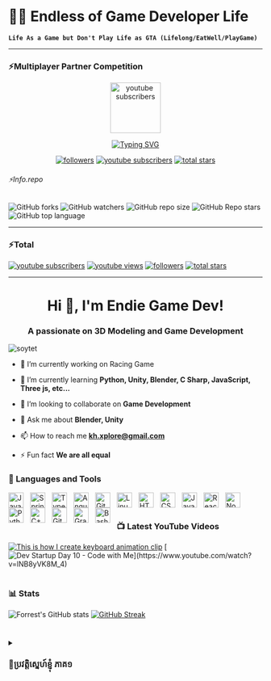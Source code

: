 # 🏄‍♂️ Endless of Game Developer Life

**`Life As a Game but Don't Play Life as GTA (Lifelong/EatWell/PlayGame)`**

----
### ⚡Multiplayer Partner Competition 
   <p align="center">
      <a href="https://www.youtube.com/@endlessgamedev?sub_confirmation=1 ">
         <img alt="youtube subscribers" width="100px" title="Download Now!" src="https://th.bing.com/th/id/OIG.hN3wYqq0HDtyrbPGH.qT?pid=ImgGn"/>
      </a> 
      <p align="center"><a href="https://git.io/typing-svg"><img src="https://readme-typing-svg.demolab.com?font=Fira+Code&pause=1000&random=false&width=435&lines= ' + ' '+' ' + ' ' Play+Now! + ' ' + ' ' + ' ' + ' ' " alt="Typing SVG" /></a></p>
   </p>
   
   <p align="center">
      <a href="https://github.com/soytet?tab=followers">
         <img alt="followers" title="Follow me on Github" src="https://custom-icon-badges.demolab.com/github/followers/soytet?color=%ffF05E44&labelColor=e7fc00&style=for-the-badge&logo=person-add&label=Follow&logoColor=black"/></a>
            <a href="https://www.youtube.com/@endlessgamedev?sub_confirmation=1">
         <img alt="youtube subscribers" title="Let's Play" src="https://custom-icon-badges.demolab.com/youtube/channel/subscribers/UCSzMdFYKdTupoP9IytRmLFQ?color=f4a71a&label=Download&logo=download&logoColor=black&style=for-the-badge&labelColor=f5c71a"/></a> 
      <a href="https://github.com/soytet?tab=repositories&sort=stargazers">
         <img alt="total stars" title="Total stars on GitHub" src="https://custom-icon-badges.demolab.com/github/stars/soytet?color=%ffF05E44&style=for-the-badge&labelColor=e7fc00&logo=star&logoColor=black"/></a>
   </p>


   ###### ⚡Info.repo
   <p>
      <img alt="GitHub forks" src="https://img.shields.io/github/forks/soytet/db_python">
      <img alt="GitHub watchers" src="https://img.shields.io/github/watchers/soytet/db_python">
      <img alt="GitHub repo size" src="https://img.shields.io/github/repo-size/soytet/maze">
      <img alt="GitHub Repo stars" src="https://img.shields.io/github/stars/soytet/maze">
      <img alt="GitHub top language" src="https://img.shields.io/github/languages/top/soytet/maze">
   </p>


---
### ⚡Total
 <p align="left">
      <a href="https://www.youtube.com/@endlessgamedev?sub_confirmation=1">
         <img alt="youtube subscribers" title="Subscribe to my YouTube channel" src="https://custom-icon-badges.demolab.com/youtube/channel/subscribers/UCSzMdFYKdTupoP9IytRmLFQ?color=%23E05D44&label=SUBSCRIBE&logo=video&logoColor=white&style=for-the-badge&labelColor=CE4630"/></a> 
      <a href="https://www.youtube.com/@endlessgamedev">
         <img alt="youtube views" title="YouTube views" src="https://custom-icon-badges.demolab.com/youtube/channel/views/UCSzMdFYKdTupoP9IytRmLFQ?color=%23E1AD0E&logo=eye&logoColor=white&style=for-the-badge&labelColor=C79600"/></a> 
      <a href="https://github.com/ForrestKnight?tab=followers">
         <img alt="followers" title="Follow me on Github" src="https://custom-icon-badges.demolab.com/github/followers/soytet?color=236ad3&labelColor=1155ba&style=for-the-badge&logo=person-add&label=Follow&logoColor=white"/></a>
      <a href="https://github.com/soytet?tab=repositories&sort=stargazers">
         <img alt="total stars" title="Total stars on GitHub" src="https://custom-icon-badges.demolab.com/github/stars/soytet?color=55960c&style=for-the-badge&labelColor=488207&logo=star"/></a>
   </p>

---

<h1 align="center">Hi 👋, I'm Endie Game Dev!</h1>
<h3 align="center">A passionate on 3D Modeling and Game Development</h3>


<p align="left"> <img src="https://komarev.com/ghpvc/?username=soytet&label=Profile%20views&color=0e75b6&style=flat" alt="soytet" /> </p>

- 🔭 I’m currently working on Racing Game

- 🌱 I’m currently learning **Python, Unity, Blender, C Sharp, JavaScript, Three js, etc...**

- 👯 I’m looking to collaborate on **Game Development**

- 💬 Ask me about **Blender, Unity**

- 📫 How to reach me **kh.xplore@gmail.com**

- ⚡ Fun fact **We are all equal**

### 🧰 Languages and Tools

<img align="left" alt="Java" width="30px" style="padding-right:10px;" src="https://cdn.jsdelivr.net/gh/devicons/devicon/icons/java/java-original.svg"/>
<img align="left" alt="Spring" width="30px" style="padding-right:10px;" src="https://cdn.jsdelivr.net/gh/devicons/devicon/icons/spring/spring-original.svg" />
<img align="left" alt="TypeScript" width="30px" style="padding-right:10px;" src="https://cdn.jsdelivr.net/gh/devicons/devicon/icons/typescript/typescript-plain.svg" />
<img align="left" alt="Angular" width="30px" style="padding-right:10px;" src="https://cdn.jsdelivr.net/gh/devicons/devicon/icons/angularjs/angularjs-plain.svg" />
<img align="left" alt="Git" width="30px" style="padding-right:10px;" src="https://cdn.jsdelivr.net/gh/devicons/devicon/icons/git/git-original.svg" />
<img align="left" alt="Linux" width="30px" style="padding-right:10px;" src="https://cdn.jsdelivr.net/gh/devicons/devicon/icons/linux/linux-original.svg" />
<img align="left" alt="HTML" width="30px" style="padding-right:10px;" src="https://cdn.jsdelivr.net/gh/devicons/devicon/icons/html5/html5-plain.svg" />
<img align="left" alt="CSS" width="30px" style="padding-right:10px;" src="https://cdn.jsdelivr.net/gh/devicons/devicon/icons/css3/css3-plain.svg" />
<img align="left" alt="JavaScript" width="30px" style="padding-right:10px;" src="https://cdn.jsdelivr.net/gh/devicons/devicon/icons/javascript/javascript-plain.svg" />
<img align="left" alt="React" width="30px" style="padding-right:10px;" src="https://cdn.jsdelivr.net/gh/devicons/devicon/icons/react/react-original.svg" />
<img align="left" alt="NodeJS" width="30px" style="padding-right:10px;" src="https://cdn.jsdelivr.net/gh/devicons/devicon/icons/nodejs/nodejs-original.svg" />
<img align="left" alt="Python" width="30px" style="padding-right:10px;" src="https://cdn.jsdelivr.net/gh/devicons/devicon/icons/python/python-plain.svg" />
<img align="left" alt="C++" width="30px" style="padding-right:10px;" src="https://cdn.jsdelivr.net/gh/devicons/devicon/icons/cplusplus/cplusplus-line.svg" />
<img align="left" alt="GitHub" width="30px" style="padding-right:10px;" src="https://cdn.jsdelivr.net/gh/devicons/devicon/icons/github/github-original.svg" />
<img align="left" alt="Gradle" width="30px" style="padding-right:10px;" src="https://cdn.jsdelivr.net/gh/devicons/devicon/icons/gradle/gradle-plain.svg" />
<img align="left" alt="Bash" width="30px" style="padding-right:10px;" src="https://cdn.jsdelivr.net/gh/devicons/devicon/icons/bash/bash-original.svg" />
<br />

#

### 📺 Latest YouTube Videos

<!-- BEGIN YOUTUBE-CARDS -->
[![This is how I create keyboard animation clip](https://ytcards.demolab.com/?id=vkAfYEIIXio&title=My+first+keyboard+product+animation+%28w%2F+Instructions+Included%29&lang=en&timestamp=1701357302&background_color=%230d1117&title_color=%23ffffff&stats_color=%23dedede&max_title_lines=1&width=250&border_radius=5&duration=390 "This is how I create animation clips)")](https://www.youtube.com/watch?v=vkAfYEIIXio)
[![Dev Startup Day 10 - Code with Me](https://ytcards.demolab.com/?id=lNB8yVK8M_4&title=Modeling+យន្ដហោះ+Standard+GradeA&lang=en&timestamp=1700917232&background_color=%230d1117&title_color=%23ffffff&stats_color=%23dedede&max_title_lines=1&width=250&border_radius=5&duration=500"Modeling+យន្ដហោះ+Standard+GradeA")](https://www.youtube.com/watch?v=lNB8yVK8M_4)
<!-- END YOUTUBE-CARDS -->
#

### 📊 Stats

![Forrest's GitHub stats](https://github-readme-stats.vercel.app/api?username=soytet&show_icons=true&theme=synthwave)
<a href="https://git.io/streak-stats"><img src="https://streak-stats.demolab.com?user=soytet&theme=synthwave&type=png" alt="GitHub Streak" /></a>
<!-- ![GitHub Streak](https://streak-stats.demolab.com?user=ForrestKnight&theme=gruvbox&border_radius=4.5) -->

#

<details>
 <summary><h3>💬ប្រវត្តិស្នេហ៍ខ្ញុំ​​ ភាគ១ </h3></summary>
   ខ្ញុំបានចាប់ផ្ដើមក្នុងការសរសេរ Program តាំងតែពីខ្ញុំនៅវិទ្យាល័យមកម្ល៉េះ(Computer ពូរឲ្យ) កាលនោះ គ្មានចេះអីទេ ក្រៅពីយកសរសេរ HTML នឹង រៀនប្រើ Basic របស់ Blender។ ហើយបើសួរថា ចេះច្រើនអត់ កាលហ្នុង? ដូចជាគ្នានចេះអីសោះ ក្រៅពីស្គាល់ UI កុំព្យូរទ័រ។ បន្ទាប់ពីបានមកសកល ទំនេរអត់ការងារធ្វើ ក៏រៀន build website. រៀនប្រហែលបាន៣ខែ ធុញ! ក៏ទៅចាប់ Blender វិញ! បន្ទាប់ពីធុញ Blender ក៏រត់ទៅរៀន Unity.
   
#

<details>
 <summary><h3>💬ប្រវត្តិស្នេហ៍ខ្ញុំ​​ ភាគ២ </h3></summary>
   (សុំរំលឹកបន្តិចភាគមុនបន្តិច) បន្តាប់ពីចាកចេញពី Blender ទៅប្រើ Unity. ក៏ជាប់ចិត្ដ ហើយឃើញថា អាកម្មវិធី១នេះ ដូចជាអាច Cover ការងារដែលខ្ញុំបានរៀនក្រែលដែរ ពីព្រោះថា អា Unity ហ្នឹងវាត្រូវការ 3D Model ហើយអាហ្នឹងដូចខ្ញុំបាន Mention ខាងលើចឹង ខ្ញុំរៀនវាតាំងពីខ្ញុំនៅវិទ្យាល័យ ចឹងហើយ វាដូចជាត្រូវប៉ាន់ម្យ៉ាងដែរ។ ខ្ញុំអាច Sculpting Character យកធ្វើជា Player, Modeling ព្រៃជាឈើធ្វើជា Environments, Rigging Character ធ្វើជា Animation យកទៅដាក់នឹង យូរនីតធី។​ ហើយបើនិយាយពី Website វិញ សួរថាមានប្រយោជន៍អត់។ ចម្លើយគឺស្រួលឆ្លើយ អ្វីដែលអ្នកកំពុងតែអានហ្នឹងហើយ ជាសម្ធិទផលដូចដែលឃើញស្រាប់...
- បើមានចម្ងល់ កុំភ្លេច Comment ហើយ Subscribe ១ទៅ 
   
#
<details>
 <summary><h3>💬ប្រវត្តិស្នេហ៍ខ្ញុំ​​ ភាគ៣ </h3></summary>
         <p align="center">
            <a href="https://www.youtube.com/@endlessgamedev?sub_confirmation=1">
         <img alt="youtube subscribers" title="Subscribe to my YouTube channel" src="https://custom-icon-badges.demolab.com/youtube/channel/subscribers/UCSzMdFYKdTupoP9IytRmLFQ?color=%23E05D44&label=SUBSCRIBE&logo=video&logoColor=white&style=for-the-badge&labelColor=CE4630"/></a> 
         </p>
     
